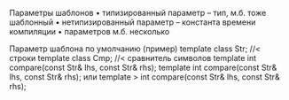 Параметры шаблонов 
• типизированный параметр – тип, м.б. тоже шаблонный • нетипизированный параметр – константа времени компиляции 
• параметров м.б. несколько

Параметр шаблона по умолчанию (пример) 
template class Str; //< строки 
template class Cmp; //< сравнитель символов 
template int compare(const Str& lhs, const Str& rhs); 
template int compare(const Str& lhs, const Str& rhs); 
или template > int compare(const Str& lhs, const Str& rhs);